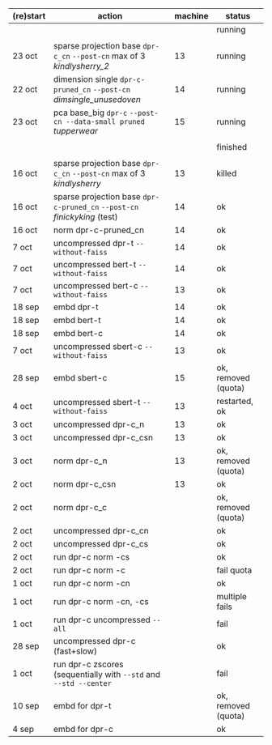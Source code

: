 (re)start|action|machine|status
-|-|-|-
||||running
||||
23 oct|sparse projection base `dpr-c_cn` `--post-cn` max of 3 *kindlysherry_2*|13|running
22 oct|dimension single `dpr-c-pruned_cn` `--post-cn` *dimsingle_unusedoven*|14|running
23 oct|pca base_big `dpr-c` `--post-cn --data-small pruned` *tupperwear*|15|running
||||
||||finished
||||
16 oct|sparse projection base `dpr-c_cn` `--post-cn` max of 3 *kindlysherry*|13|killed
16 oct|sparse projection base `dpr-c-pruned_cn` `--post-cn` *finickyking* (test)|14|ok
16 oct|norm dpr-c-pruned_cn|14|ok
7 oct|uncompressed dpr-t `--without-faiss`|14|ok
7 oct|uncompressed bert-t `--without-faiss`|14|ok
7 oct|uncompressed bert-c `--without-faiss`|13|ok
18 sep|embd dpr-t|14|ok
18 sep|embd bert-t|14|ok
18 sep|embd bert-c|14|ok
7 oct|uncompressed sbert-c `--without-faiss`|13|ok
28 sep|embd sbert-c|15|ok, removed (quota)
4 oct|uncompressed sbert-t `--without-faiss`|13|restarted, ok
3 oct|uncompressed dpr-c_n|13|ok
3 oct|uncompressed dpr-c_csn|13|ok
3 oct|norm dpr-c_n|13|ok, removed (quota) 
2 oct|norm dpr-c_csn|13|ok
2 oct|norm dpr-c_c||ok, removed (quota)
2 oct|uncompressed dpr-c_cn||ok
2 oct|uncompressed dpr-c_cs||ok
2 oct|run dpr-c norm -cs||ok
2 oct|run dpr-c norm -c||fail quota
1 oct|run dpr-c norm -cn || ok
1 oct|run dpr-c norm -cn, -cs || multiple fails
1 oct|run dpr-c uncompressed `--all`||fail
28 sep|uncompressed dpr-c (fast+slow)||ok
1 oct|run dpr-c zscores (sequentially with `--std` and `--std --center`||fail
10 sep| embd for dpr-t||ok, removed (quota)
4 sep| embd for dpr-c||ok
